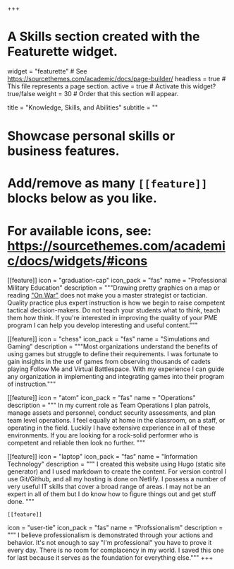 +++
# A Skills section created with the Featurette widget.
widget = "featurette"  # See https://sourcethemes.com/academic/docs/page-builder/
headless = true  # This file represents a page section.
active = true  # Activate this widget? true/false
weight = 30  # Order that this section will appear.

title = "Knowledge, Skills, and Abilities"
subtitle = ""

# Showcase personal skills or business features.
# 
# Add/remove as many `[[feature]]` blocks below as you like.
# 
# For available icons, see: https://sourcethemes.com/academic/docs/widgets/#icons

[[feature]]
  icon = "graduation-cap"
  icon_pack = "fas"
  name = "Professional Military Education"
  description = """Drawing pretty graphics on a map or reading ["On War"](https://thestrategybridge.org/the-bridge/2017/11/12/the-trinity-and-the-law-of-war) does not make you a master strategist or tactician.  Quality practice plus expert instruction is how we begin to raise competent tactical decision-makers.  Do not teach your students what to think, teach them how think.  If you're interested in improving the quality of your PME program I can help you develop interesting and useful content.""" 

[[feature]]
  icon = "chess"
  icon_pack = "fas"
  name = "Simulations and Gaming"
  description = """Most organizations understand the benefits of using games but struggle to define their requirements.  I was fortunate to gain insights in the use of games from observing thousands of cadets playing Follow Me and Virtual Battlespace.  With my experience I can guide any organization in implementing and integrating games into their program of instruction."""  

   [[feature]]
  icon = "atom"
  icon_pack = "fas"
  name = "Operations"
  description = """ In my current role as Team Operations I plan patrols, manage assets and personnel, conduct security assessments, and plan team level operations.  I feel equally at home in the classroom, on a staff, or operating in the field.  Luckily I have extensive experience in all of these environments.  If you are looking for a rock-solid performer who is competent and reliable then look no further. """

 [[feature]]
  icon = "laptop"
  icon_pack = "fas"
  name = "Information Technology"
  description = """ I created this website using Hugo (static site generator) and I used markdown to create the content.  For version control I use Git/Github, and all my hosting is done on Netlify.  I possess a number of very useful IT skills that cover a broad range of areas.  I may not be an expert in all of them but I do know how to figure things out and get stuff done. """  
  
    [[feature]]
  icon = "user-tie"
  icon_pack = "fas"
  name = "Profssionalism"
  description = """ I believe professionalism is demonstrated through your actions and behavior.  It's not enough to say "I'm professional" you have to prove it every day.  There is no room for complacency in my world.  I saved this one for last because it serves as the foundation for everything else."""
+++

